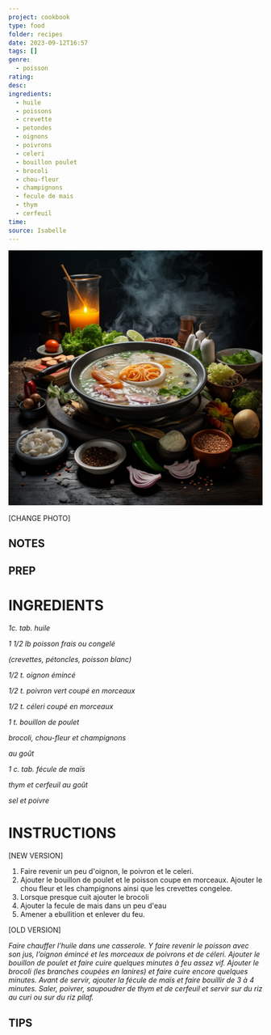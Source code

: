 ```yaml
---
project: cookbook
type: food
folder: recipes
date: 2023-09-12T16:57
tags: []
genre:
  - poisson
rating: 
desc: 
ingredients:
  - huile
  - poissons
  - crevette
  - petondes
  - oignons
  - poivrons
  - celeri
  - bouillon poulet
  - brocoli
  - chou-fleur
  - champignons
  - fecule de mais
  - thym
  - cerfeuil
time: 
source: Isabelle
---
```


![IMAGE](_default.png)


[CHANGE PHOTO]


## NOTES




## PREP


# INGREDIENTS

_1c. tab. huile_

_1 1/2 lb poisson frais ou congelé_

_(crevettes, pétoncles, poisson blanc)_

_1/2 t. oignon émincé_

_1/2 t. poivron vert coupé en morceaux_

_1/2 t. céleri coupé en morceaux_

_1 t. bouillon de poulet_

_brocoli, chou-fleur et champignons_

_au goût_

_1 c. tab. fécule de maïs_

_thym et cerfeuil au goût_

_sel et poivre_

# INSTRUCTIONS

[NEW VERSION]

1. Faire revenir un peu d'oignon, le poivron et le celeri.
2. Ajouter le bouillon de poulet et le poisson coupe en morceaux. Ajouter le chou fleur et les champignons ainsi que les crevettes congelee.
3. Lorsque presque cuit ajouter le brocoli
4. Ajouter la fecule de mais dans un peu d'eau
5. Amener a ebullition et enlever du feu.


[OLD VERSION]

_Faire chauffer l’huile dans une casserole. Y_
_faire revenir le poisson avec son jus, l’oignon_
_émincé et les morceaux de poivrons et de_
_céleri. Ajouter le bouillon de poulet et faire_
_cuire quelques minutes à feu assez vif. Ajouter_
_le brocoli (les branches coupées en lanires)_
_et faire cuire encore quelques minutes._
_Avant de servir, ajouter la fécule de maïs et_
_faire bouillir de 3 à 4 minutes. Saler, poivrer,_
_saupoudrer de thym et de cerfeuil et servir_
_sur du riz au curi ou sur du riz pilaf._




## TIPS



